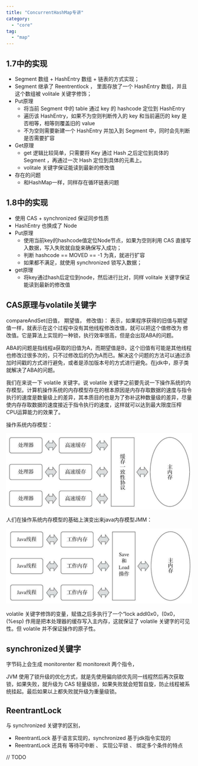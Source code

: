 ```yaml
---
title: "ConcurrentHashMap专讲"
category:
  - "core"
tag:
  - "map"
---
```




## 1.7中的实现 

- Segment 数组 + HashEntry 数组 + 链表的方式实现；
- Segment 继承了 Reentrentlock ， 里面存放了一个 HashEntry 数组，并且这个数组被 volitale 关键字修饰；
- Put原理
  - 将当前 Segment 中的 table 通过 key 的 hashcode 定位到 HashEntry
  - 遍历该 HashEntry，如果不为空则判断传入的 key 和当前遍历的 key 是否相等，相等则覆盖旧的 value
  - 不为空则需要新建一个 HashEntry 并加入到 Segment 中，同时会先判断是否需要扩容
- Get原理
  - get 逻辑比较简单，只需要将 Key 通过 Hash 之后定位到具体的 Segment ，再通过一次 Hash 定位到具体的元素上。
  - volitale 关键字保证能读到最新的修改值
- 存在的问题
  - 和HashMap一样，同样存在循环链表问题


## 1.8中的实现

- 使用 CAS + synchronized 保证同步性质
- HashEntry 也换成了 Node 
- Put原理
  - 使用当前key的hashcode值定位Node节点，如果为空则利用 CAS 直接写入数据，写入失败就自旋来确保写入成功；
  - 判断 hashcode == MOVED == -1 为真，就进行扩容
  - 如果都不满足，就使用 synchronized 锁写入数据；
- get原理
  - 将key通过hash后定位到node，然后进行比对，同样 volitale 关键字保证能读到最新的修改值

## CAS原理与volatile关键字

compareAndSet(旧值， 期望值， 修改值)： 表示，如果程序获得的旧值与期望值一样，就表示在这个过程中没有其他线程修改改值，就可以把这个值修改为 修改值。它是算法上实现的一种锁，执行效率很高，但是会出现ABA的问题。

ABA的问题是指线程a获取的旧值为A，而期望值是B，这个旧值有可能是其他线程也修改过很多次的，只不过修改后的仍为A而已。解决这个问题的方法可以通过添加时间戳的方式进行避免，或者是添加版本号的方式进行避免。在jdk中，原子类就解决了ABA的问题。

我们在来说一下 volatile 关键字。说 volatile 关键字之前要先说一下操作系统的内存模型。计算机操作系统的内存模型存在的根本原因是内存存取数据的速度与指令执行的速度是数量级上的差异，其本质目的也是为了弥补这种数量级的差异，尽量使内存存取数据的速度接近于指令执行的速度，这样就可以达到最大限度压榨CPU运算能力的效果了。

操作系统内存模型： 

![](./images/2023-10-24-18-15-23.png)

人们在操作系统内存模型的基础上演变出来java内存模型JMM： 

![](./images/2023-10-24-18-15-24.png)

volatile 关键字修饰的变量，赋值之后多执行了一个“lock addl$0x0，(%esp)”操作，则会在生成的字节码附近生成一个内存屏障，这个内存屏障能够保证在这个屏障之前的指令不会指令重拍到内存屏障之前。这就标志着 volatile 关键字具有禁止指令重排（即保证有序性）的特性。而 addl$0x0，(%esp) 作用是把本处理器的缓存写入主内存，这就保证了 volatile 关键字的可见性。但 volatile 并不保证操作的原子性。


## synchronized关键字

字节码上会生成 monitorenter 和 monitorexit 两个指令，

JVM 使用了锁升级的优化方式，就是先使用偏向锁优先同一线程然后再次获取锁，如果失败，就升级为 CAS 轻量级锁，如果失败就会短暂自旋，防止线程被系统挂起。最后如果以上都失败就升级为重量级锁。

## ReentrantLock


与 synchronized 关键字的区别，
- ReentrantLock 基于语言实现的，synchronized 基于jdk指令实现的
- ReentrantLock 还具有 等待可中断 、 实现公平锁 、 绑定多个条件的特点

// TODO







